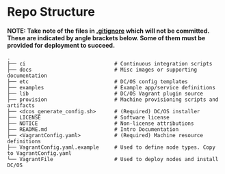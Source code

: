 # Repo Structure

**NOTE: Take note of the files in [.gitignore](../.gitignore) which will not be committed. These are indicated by angle brackets below. Some of them must be provided for deployment to succeed.**

	.
	├── ci                             # Continuous integration scripts
	├── docs                           # Misc images or supporting documentation
	├── etc                            # DC/OS config templates
	├── examples                       # Example app/service definitions
	├── lib                            # DC/OS Vagrant plugin source
	├── provision                      # Machine provisioning scripts and artifacts
	├── <dcos_generate_config.sh>      # (Required) DC/OS installer
	├── LICENSE                        # Software license
	├── NOTICE                         # Non-license attributions
	├── README.md                      # Intro Documentation
	├── <VagrantConfig.yaml>           # (Required) Machine resource definitions
	├── VagrantConfig.yaml.example     # Used to define node types. Copy to VagrantConfig.yaml
	└── VagrantFile                    # Used to deploy nodes and install DC/OS
